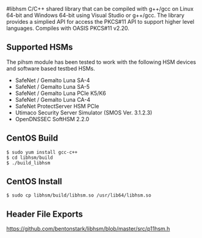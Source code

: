 #libhsm
C/C++ shared library that can be compiled with g++/gcc on Linux 64-bit and Windows 64-bit using Visual Studio or g++/gcc.  The library provides a simplied API for access the PKCS#11 API to support higher level languages.  Compiles with OASIS PKCS#11 v2.20. 

## Supported HSMs
The pihsm module has been tested to work with the following HSM devices and software based testbed HSMs.
- SafeNet / Gemalto Luna SA-4
- SafeNet / Gemalto Luna SA-5
- SafeNet / Gemalto Luna PCIe K5/K6
- SafeNet / Gemalto Luna CA-4
- SafeNet ProtectServer HSM PCIe
- Utimaco Security Server Simulator (SMOS Ver. 3.1.2.3)
- OpenDNSSEC SoftHSM 2.2.0
		
## CentOS Build	
```
$ sudo yum install gcc-c++
$ cd libhsm/build
$ ./build_libhsm
```

## CentOS Install
```
$ sudo cp libhsm/build/libhsm.so /usr/lib64/libhsm.so
```
	
## Header File Exports

https://github.com/bentonstark/libhsm/blob/master/src/p11hsm.h
